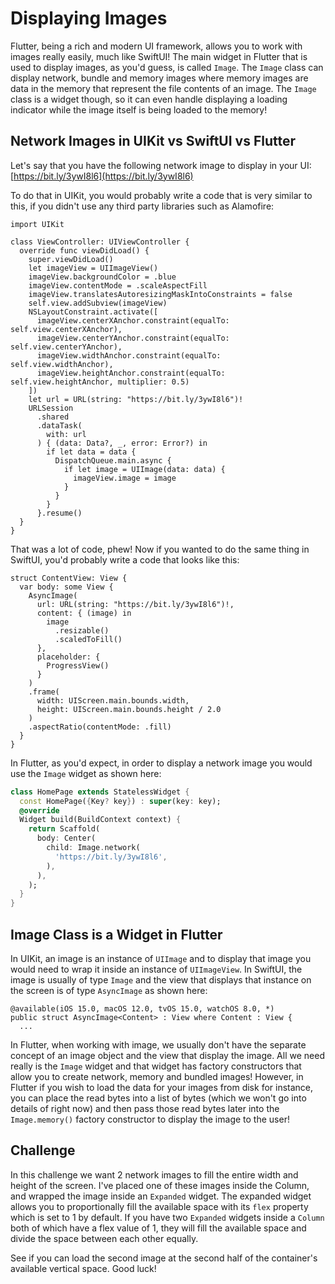 # Displaying Images

Flutter, being a rich and modern UI framework, allows you to work with images really easily, much like SwiftUI! The main widget in Flutter that is used to display images, as you'd guess, is called `Image`. The `Image` class can display network, bundle and memory images where memory images are data in the memory that represent the file contents of an image. The `Image` class is a widget though, so it can even handle displaying a loading indicator while the image itself is being loaded to the memory!

## Network Images in UIKit vs SwiftUI vs Flutter

Let's say that you have the following network image to display in your UI: [https://bit.ly/3ywI8l6](https://bit.ly/3ywI8l6)

To do that in UIKit, you would probably write a code that is very similar to this, if you didn't use any third party libraries such as Alamofire:

```
import UIKit

class ViewController: UIViewController {
  override func viewDidLoad() {
    super.viewDidLoad()
    let imageView = UIImageView()
    imageView.backgroundColor = .blue
    imageView.contentMode = .scaleAspectFill
    imageView.translatesAutoresizingMaskIntoConstraints = false
    self.view.addSubview(imageView)
    NSLayoutConstraint.activate([
      imageView.centerXAnchor.constraint(equalTo: self.view.centerXAnchor),
      imageView.centerYAnchor.constraint(equalTo: self.view.centerYAnchor),
      imageView.widthAnchor.constraint(equalTo: self.view.widthAnchor),
      imageView.heightAnchor.constraint(equalTo: self.view.heightAnchor, multiplier: 0.5)
    ])
    let url = URL(string: "https://bit.ly/3ywI8l6")!
    URLSession
      .shared
      .dataTask(
        with: url
      ) { (data: Data?, _, error: Error?) in
        if let data = data {
          DispatchQueue.main.async {
            if let image = UIImage(data: data) {
              imageView.image = image
            }
          }
        }
      }.resume()
  }
}
```

That was a lot of code, phew! Now if you wanted to do the same thing in SwiftUI, you'd probably write a code that looks like this:

```
struct ContentView: View {
  var body: some View {
    AsyncImage(
      url: URL(string: "https://bit.ly/3ywI8l6")!,
      content: { (image) in
        image
          .resizable()
          .scaledToFill()
      },
      placeholder: {
        ProgressView()
      }
    )
    .frame(
      width: UIScreen.main.bounds.width,
      height: UIScreen.main.bounds.height / 2.0
    )
    .aspectRatio(contentMode: .fill)
  }
}
```

In Flutter, as you'd expect, in order to display a network image you would use the `Image` widget as shown here:

```dart
class HomePage extends StatelessWidget {
  const HomePage({Key? key}) : super(key: key);
  @override
  Widget build(BuildContext context) {
    return Scaffold(
      body: Center(
        child: Image.network(
          'https://bit.ly/3ywI8l6',
        ),
      ),
    );
  }
}
```

## Image Class is a Widget in Flutter

In UIKit, an image is an instance of `UIImage` and to display that image you would need to wrap it inside an instance of `UIImageView`. In SwiftUI, the image is usually of type `Image` and the view that displays that instance on the screen is of type `AsyncImage` as shown here:

```
@available(iOS 15.0, macOS 12.0, tvOS 15.0, watchOS 8.0, *)
public struct AsyncImage<Content> : View where Content : View {
  ...
```

In Flutter, when working with image, we usually don't have the separate concept of an image object and the view that display the image. All we need really is the `Image` widget and that widget has factory constructors that allow you to create network, memory and bundled images! However, in Flutter if you wish to load the data for your images from disk for instance, you can place the read bytes into a list of bytes (which we won't go into details of right now) and then pass those read bytes later into the `Image.memory()` factory constructor to display the image to the user!

## Challenge

In this challenge we want 2 network images to fill the entire width and height of the screen. I've placed one of these images inside the Column, and wrapped the image inside an `Expanded` widget. The expanded widget allows you to proportionally fill the available space with its `flex` property which is set to 1 by default. If you have two `Expanded` widgets inside a `Column` both of which have a flex value of 1, they will fill the available space and divide the space between each other equally.

See if you can load the second image at the second half of the container's available vertical space. Good luck!